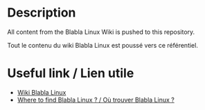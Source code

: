 # Description
All content from the Blabla Linux Wiki is pushed to this repository.

Tout le contenu du wiki Blabla Linux est poussé vers ce référentiel.

# Useful link / Lien utile
- [Wiki Blabla Linux](https://wiki.blablalinux.be)
- [Where to find Blabla Linux ? / Où trouver Blabla Linux ?](https://link.blablalinux.be)
